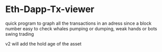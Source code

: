 # Eth-Dapp-Tx-viewer

quick program to graph all the transactions in an adress since a block number
easy to check whales pumping or dumping, weak hands or bots swing trading

v2 will add the hold age of the asset

